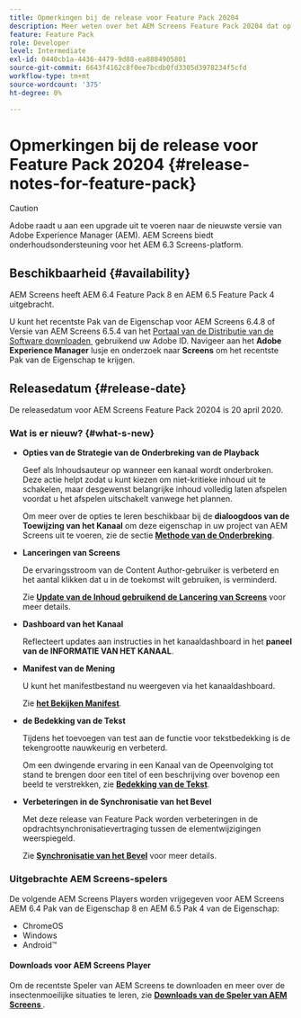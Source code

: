 ```yaml
---
title: Opmerkingen bij de release voor Feature Pack 20204
description: Meer weten over het AEM Screens Feature Pack 20204 dat op 20 april 2020 is uitgebracht.
feature: Feature Pack
role: Developer
level: Intermediate
exl-id: 0440cb1a-4436-4479-9d88-ea8884905801
source-git-commit: 6643f4162c8f0ee7bcdb0fd3305d3978234f5cfd
workflow-type: tm+mt
source-wordcount: '375'
ht-degree: 0%

---
```


# Opmerkingen bij de release voor Feature Pack 20204 {#release-notes-for-feature-pack}

>[!CAUTION]
>
>Adobe raadt u aan een upgrade uit te voeren naar de nieuwste versie van Adobe Experience Manager (AEM). AEM Screens biedt onderhoudsondersteuning voor het AEM 6.3 Screens-platform.

## Beschikbaarheid {#availability}

AEM Screens heeft AEM 6.4 Feature Pack 8 en AEM 6.5 Feature Pack 4 uitgebracht.

U kunt het recentste Pak van de Eigenschap voor AEM Screens 6.4.8 of Versie van AEM Screens 6.5.4 van het [&#x200B; Portaal van de Distributie van de Software downloaden &#x200B;](https://experience.adobe.com/#/downloads/content/software-distribution/en/aem.html) gebruikend uw Adobe ID. Navigeer aan het **Adobe Experience Manager** lusje en onderzoek naar **Screens** om het recentste Pak van de Eigenschap te krijgen.

## Releasedatum {#release-date}

De releasedatum voor AEM Screens Feature Pack 20204 is 20 april 2020.

### Wat is er nieuw? {#what-s-new}

* **Opties van de Strategie van de Onderbreking van de Playback**

  Geef als Inhoudsauteur op wanneer een kanaal wordt onderbroken. Deze actie helpt zodat u kunt kiezen om niet-kritieke inhoud uit te schakelen, maar desgewenst belangrijke inhoud volledig laten afspelen voordat u het afspelen uitschakelt vanwege het plannen.

  Om meer over de opties te leren beschikbaar bij de **dialoogdoos van de Toewijzing van het Kanaal** om deze eigenschap in uw project van AEM Screens uit te voeren, zie de sectie **[Methode van de Onderbreking](/help/user-guide/channel-assignment.md#interruption-method-channel)**.

* **Lanceringen van Screens**

  De ervaringsstroom van de Content Author-gebruiker is verbeterd en het aantal klikken dat u in de toekomst wilt gebruiken, is verminderd.

  Zie **[Update van de Inhoud gebruikend de Lancering van Screens](launches.md)** voor meer details.

* **Dashboard van het Kanaal**

  Reflecteert updates aan instructies in het kanaaldashboard in het **paneel van de INFORMATIE VAN HET KANAAL**.


* **Manifest van de Mening**

  U kunt het manifestbestand nu weergeven via het kanaaldashboard.

  Zie **[het Bekijken Manifest](/help/user-guide/managing-channels.md#view-manifest)**.

* **de Bedekking van de Tekst**

  Tijdens het toevoegen van test aan de functie voor tekstbedekking is de tekengrootte nauwkeurig en verbeterd.

  Om een dwingende ervaring in een Kanaal van de Opeenvolging tot stand te brengen door een titel of een beschrijving over bovenop een beeld te verstrekken, zie **[Bedekking van de Tekst](text-overlay.md)**.

* **Verbeteringen in de Synchronisatie van het Bevel**

  Met deze release van Feature Pack worden verbeteringen in de opdrachtsynchronisatievertraging tussen de elementwijzigingen weerspiegeld.

  Zie **[Synchronisatie van het Bevel](using-command-sync.md)** voor meer details.

### Uitgebrachte AEM Screens-spelers

De volgende AEM Screens Players worden vrijgegeven voor AEM Screens AEM 6.4 Pak van de Eigenschap 8 en AEM 6.5 Pak 4 van de Eigenschap:

* ChromeOS
* Windows
* Android™

#### Downloads voor AEM Screens Player

Om de recentste Speler van AEM Screens te downloaden en meer over de insectenmoeilijke situaties te leren, zie **[Downloads van de Speler van AEM Screens &#x200B;](https://download.macromedia.com/screens/)**.
